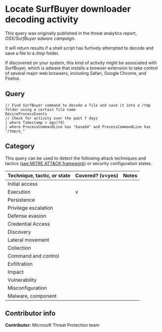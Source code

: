 # Locate SurfBuyer downloader decoding activity

This query was originally published in the threat analytics report, *OSX/SurfBuyer adware campaign*.

It will return results if a shell script has furtively attempted to decode and save a file to a */tmp* folder.

If discovered on your system, this kind of activity might be associated with SurfBuyer, which is adware that installs a browser extension to take control of several major web browsers, including Safari, Google Chrome, and Firefox.

## Query

```
// Find SurfBuyer command to decode a file and save it into a /tmp folder using a certain file name
DeviceProcessEvents
// Check for activity over the past 7 days
| where Timestamp > ago(7d)
| where ProcessCommandLine has "base64" and ProcessCommandLine has "/tmp/e_"
```

## Category

This query can be used to detect the following attack techniques and tactics ([see MITRE ATT&CK framework](https://attack.mitre.org/)) or security configuration states.

| Technique, tactic, or state | Covered? (v=yes) | Notes |
|-|-|-|
| Initial access |  |  |
| Execution | v |  |
| Persistence |  |  |
| Privilege escalation |  |  |
| Defense evasion |  |  |
| Credential Access |  |  |
| Discovery |  |  |
| Lateral movement |  |  |
| Collection |  |  |
| Command and control |  |  |
| Exfiltration |  |  |
| Impact |  |  |
| Vulnerability |  |  |
| Misconfiguration |  |  |
| Malware, component |  |  |

## Contributor info

**Contributor:** Microsoft Threat Protection team
